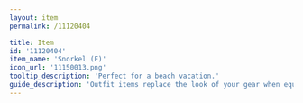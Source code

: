 ```yaml
---
layout: item
permalink: /11120404

title: Item
id: '11120404'
item_name: 'Snorkel (F)'
icon_url: '11150013.png'
tooltip_description: 'Perfect for a beach vacation.'
guide_description: 'Outfit items replace the look of your gear when equipped.'
---
```

